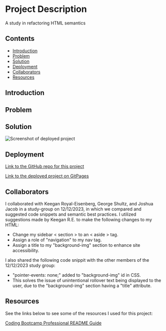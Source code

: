 # Project Description

A study in refactoring HTML semantics

## Contents

- [Introduction](#introduction)
- [Problem](#problem)
- [Solution](#solution)
- [Deployment](#deployment)
- [Collaborators](#collaborators)
- [Resources](#resources)

## Introduction



## Problem



## Solution


![Screenshot of deployed project](assets/images/semantic-refactor_screenshot.png)

## Deployment

[Link to the GitHub repo for this project](https://github.com/Aoliva96/semantic-refactor)

[Link to the deployed project on GitPages](https://aoliva96.github.io/semantic-refactor/)


## Collaborators

I collaborated with Keegan Royal-Eisenberg, George Shultz, and Joshua Jacob in a study-group on 12/12/2023, in which we compared and suggested code snippets and semantic best practices. 
I utilized suggestions made by Keegan R.E. to make the following changes to my HTML:
- Change my sidebar < section > to an < aside > tag.
- Assign a role of "navigation" to my nav tag.
- Assign a title to my "background-img" section to enhance site accessibility. 

I also shared the following code snippit with the other members of the 12/12/2023 study group:
- "pointer-events: none;" added to "background-img" id in CSS.
- This solves the issue of unintentional rollover text being displayed to the user, due to the "background-img" section having a "title" attribute.

## Resources

See the links below to see some of the resources I used for this project:

[Coding Bootcamp Professional README Guide](https://coding-boot-camp.github.io/full-stack/github/professional-readme-guide)

[]()

[]()